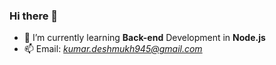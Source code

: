 ### Hi there 👋


<!-- **datkumar/datkumar** is a ✨ _special_ ✨ repository because its `README.md` (this file) appears on your GitHub profile.

Here are some ideas to get you started:
 -->

- 🌱 I’m currently learning **Back-end** Development in **Node.js**
- 📫 Email: *kumar.deshmukh945@gmail.com*

<!-- - 👯 I’m looking to collaborate on ...
- 🤔 I’m looking for help with ...
- 💬 Ask me about ...
- 😄 Pronouns: ...
- ⚡ Fun fact: ... -->

